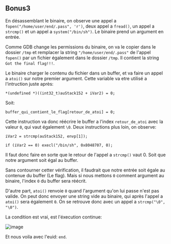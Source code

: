 ## Bonus3

En désassemblant le binaire, on observe une appel a `fopen("/home/user/end/.pass", 'r')`, deux appel a `fread()`, un appel a `strcmp()` et un appel a `system("/bin/sh")`. Le binaire prend un argument en entrée.

Comme GDB change les permissions du binaire, on va le copier dans le dossier
`/tmp` et remplacer la string `"/home/user/end/.pass"` de l'appel `fopen()` par
un fichier également dans le dossier `/tmp`. Il contient la string `Got the
final flag!!!`.

Le binaire charger le contenu du fichier dans un buffer, et va faire un appel a `atoi()` sur notre premier argument. Cette variable va etre utilisé a l'intruction juste après:

`*(undefined *)((int32_t)auStack152 + iVar2) = 0;`

Soit:

`buffer_qui_contient_le_flag[retour_de_atoi] = 0;`

Cette instruction va donc réécrire le buffer a l'index `retour_de_atoi` avec la
valeur `0`, qui vaut également `\0`. Deux instructions plus loin, on observe:

`iVar2 = strcmp(auStack152, envp[1]);`

`if (iVar2 == 0)
    execl("/bin/sh", 0x8048707, 0);`

Il faut donc faire en sorte que le retour de l'appel a `strcmp()` vaut 0. Soit
que notre argument soit égal au buffer.

Sans contourner cetter vérification, il faudrait que notre entrée soit égale au
contenue du buffer (Le flag). Mais si nous mettons `0` comment argument au
binaire, l'index `0` du buffer sera réécrit.

D'autre part, `atoi()` renvoie `0` quand l'argument qu'on lui passe n'est pas
valide. On peut donc envoyer une string vide au binaire, qui après l'appel a
`atoi()` sera également `0`. On se retrouve donc avec un appel a `strcmp("\0",
"\0")`.

La condition est vrai, est l'éxecution continue:

![image](https://user-images.githubusercontent.com/29956389/90034657-312c3100-dcc1-11ea-900d-426218e92b4b.png)

Et nous voila avec l'euid: `end`.


